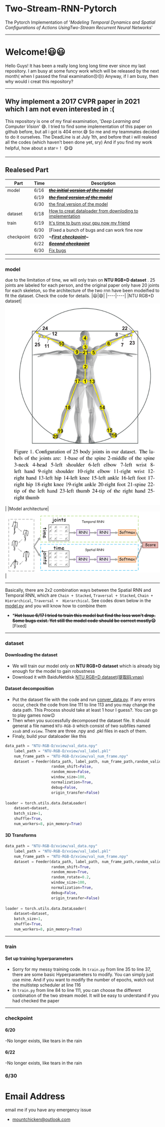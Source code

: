 # Two-Stream-RNN-Pytorch
The Pytorch Implementation of '*Modeling Temporal Dynamics and Spatial Configurations of Actions UsingTwo-Stream Recurrent Neural Networks*'

****
# Welcome!😃😃
Hello Guys! It has been a really long long long time ever since my last repository. I am busy at some funcy work which will be released by the next month( when I passed the final examination😣😣) Anyway, if I am busy, then why would i creat this repository?

****
## Why implement a 2017 CVPR paper in 2021 which I am not even interested in :(
This repository is one of my final examination, '*Deep Learning and Computer Vision*' 😅. I tried to find some implementation of this paper on github before, but all i got is 404 error.😅 So me and my teammates decided to do it ourselves. The DeadLine is at July 1th, and before that i will realesd all the codes (which haven't been done yet, sry) And if you find my work helpful, how about a star⭐！ 😋😋

****
## Realesed Part
|Part|Time|Description|
|----|----|----|
|model|6/16|[***~~the initial version of the model~~***](./model.py)|
||6/19|[***~~the fixed version of the model~~***](./model.py)|
||6/30|[the final version of the model](./model.py)|
|dataset|6/18|[How to creat dataloader from downloding to implementation](#dataset)|
|train|6/19|[It's time to burn your gpu now my friend](#train)|
||6/30|[Fixed a bunch of bugs and can work fine now|(#train)|
|checkpoint|6/20|***~[First checkpoint](#checkpoint)~***|
||6/22|***~~[Second checkpoint](#checkpoint)~~***|
||6/30|[Fix bugs](#checkpoint)|
****
### model
due to the limitation of time, we will only train on __NTU RGB+D dataset__ . 25 joints are labeled for each person, and the original paper only have 20 joints for each skeleton, so the architecture of the two rnn have been modeified to fit the dataset. Check the code for details.
|😃|😄|
|----|----|
|NTU RGB+D dataset|![dataset](./github/dataset.png)|
|Model architecture|![model](./github/model.png)|
****
Basically, there are 2x2 combination ways between the Spatial RNN and Temporal RNN, which are `Chain + Stacked`, `Traversal + Stacked`, `Chain + Hierarchical`, `Traversal +  Hierarchical`. See codes down below in the [model.py](./model.py) and you will know how to combine them
- ***~~**Hot Issue 6/17** I tried to train this model but find the loss won't drop. Some bugs exist. Yet still the model code should be correct mostly😐~~** [Fixed]
****
### dataset
#### Downloading the dataset
- We will train our model only on __NTU RGB+D dataset__ which is already big enough for the model to gain robustness
- Download it with BaiduNetdisk [NTU RGB+D dataset(提取码:vnas)](https://pan.baidu.com/s/1E_rq-LK7ENoodvqtDZQ-dg)
#### Dataset decomposition
- Put the dataset file with the code and run [conver_data.py](./convert_data.py). If any errors occur, check the code from line 111 to line 113 and you may
change the data path. This Process should take at least 1 hour I guess?. You can go to play games now😉
- Then when you successfully decomposed the dataset file. It should generat a file named `NTU-RGB-D` which consist of two subfiles named
`xsub` and `xview`. There are three .npy and .pkl files in each of them.
- Finaly, build your dataloader like this
```python
data_path = "NTU-RGB-D/xview/val_data.npy"
    label_path = "NTU-RGB-D/xview/val_label.pkl"
    num_frame_path = "NTU-RGB-D/xview/val_num_frame.npy"
    dataset = Feeder(data_path, label_path, num_frame_path,random_valid_choose=False,
                     random_shift=False,
                     random_move=False,
                     window_size=100,
                     normalization=True,
                     debug=False,
                     origin_transfer=False)
                     
loader = torch.utils.data.DataLoader(
    dataset=dataset,
    batch_size=1,
    shuffle=True,
    num_workers=8, pin_memory=True)
```
#### 3D Transforms
```python
data_path = "NTU-RGB-D/xview/val_data.npy"
    label_path = "NTU-RGB-D/xview/val_label.pkl"
    num_frame_path = "NTU-RGB-D/xview/val_num_frame.npy"
    dataset = Feeder(data_path, label_path, num_frame_path,random_valid_choose=False,
                     random_shift=True,
                     random_move=True,
                     random_rotate=0.2,
                     window_size=100,
                     normalization=True,
                     debug=False,
                     origin_transfer=False)
                     
loader = torch.utils.data.DataLoader(
    dataset=dataset,
    batch_size=1,
    shuffle=True,
    num_workers=8, pin_memory=True)
```
****
### train
#### Set up training hyperparameters
- Sorry for my messy training code. In `train.py` from line 35 to line 37, there are some basic Hyperparameters to modify. You can simply just use mine. And if you want
to modify the number of epochs, watch out the multistep scheduler at line 116
- In `train.py` from line 84 to line 111, you can choose the different conbination of the two stream model. It will be easy to understand if you had checked the paper
****
### checkpoint
#### 6/20
-No longer exists, like tears in the rain
#### 6/22
-No longer exists, like tears in the rain
### 6/30

# Email Address
email me if you have any emergency issue
- mountchicken@outlook.com
